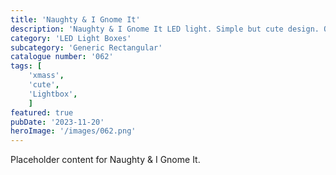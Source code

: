 ```yaml
---
title: 'Naughty & I Gnome It'
description: 'Naughty & I Gnome It LED light. Simple but cute design. One that is used with the generic rectangular - Long box.'
category: 'LED Light Boxes'
subcategory: 'Generic Rectangular'
catalogue number: '062'
tags: [
    'xmass', 
    'cute',
    'Lightbox', 
    ]
featured: true
pubDate: '2023-11-20'
heroImage: '/images/062.png'
---
```


Placeholder content for Naughty & I Gnome It.